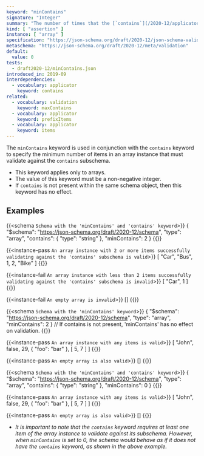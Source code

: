 ```yaml
---
keyword: "minContains"
signature: "Integer"
summary: "The number of times that the [`contains`](/2020-12/applicator/contains) keyword (if set) successfully validates against the instance must be greater than or equal to the given integer."
kind: [ "assertion" ]
instance: [ "array" ]
specification: "https://json-schema.org/draft/2020-12/json-schema-validation.html#section-6.4.5"
metaschema: "https://json-schema.org/draft/2020-12/meta/validation"
default:
  value: 0
tests:
  - draft2020-12/minContains.json
introduced_in: 2019-09
interdependencies:
  - vocabulary: applicator
    keyword: contains
related:
  - vocabulary: validation
    keyword: maxContains
  - vocabulary: applicator
    keyword: prefixItems
  - vocabulary: applicator
    keyword: items
---
```


The `minContains` keyword is used in conjunction with the `contains` keyword to specify the minimum number of items in an array instance that must validate against the `contains` subschema.
* This keyword applies only to arrays.
* The value of this keyword must be a non-negative integer.
* If `contains` is not present within the same schema object, then this keyword has no effect.

## Examples

{{<schema `Schema with the 'minContains' and 'contains' keyword`>}}
{
  "$schema": "https://json-schema.org/draft/2020-12/schema",
  "type": "array",
  "contains": { "type": "string" },
  "minContains": 2
}
{{</schema>}}

{{<instance-pass `An array instance with 2 or more items successfully validating against the 'contains' subschema is valid`>}}
[ "Car", "Bus", 1, 2, "Bike" ]
{{</instance-pass>}}

{{<instance-fail `An array instance with less than 2 items successfully validating against the 'contains' subschema is invalid`>}}
[ "Car", 1 ]
{{</instance-fail>}}

{{<instance-fail `An empty array is invalid`>}}
[]
{{</instance-fail>}}

{{<schema `Schema with the 'minContains' keyword`>}}
{
  "$schema": "https://json-schema.org/draft/2020-12/schema",
  "type": "array",
  "minContains": 2
}
// If contains is not present, 'minContains' has no effect on validation.
{{</schema>}}

{{<instance-pass `An array instance with any items is valid`>}}
[ "John", false, 29, { "foo": "bar" }, [ 5, 7 ] ]
{{</instance-pass>}}

{{<instance-pass `An empty array is also valid`>}}
[]
{{</instance-pass>}}

{{<schema `Schema with the 'minContains' and 'contains' keyword`>}}
{
  "$schema": "https://json-schema.org/draft/2020-12/schema",
  "type": "array",
  "contains": { "type": "string" },
  "minContains": 0
}
{{</schema>}}

{{<instance-pass `An array instance with any items is valid`>}}
[ "John", false, 29, { "foo": "bar" }, [ 5, 7 ] ]
{{</instance-pass>}}

{{<instance-pass `An empty array is also valid`>}}
[]
{{</instance-pass>}}
* _It is important to note that the `contains` keyword requires at least one item of the array instance to validate against its subschema. However, when `minContains` is set to 0, the schema would behave as if it does not have the `contains` keyword, as shown in the above example._
